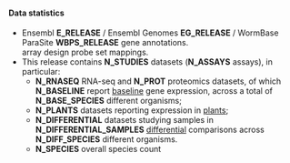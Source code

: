 #### Data statistics

- Ensembl **E_RELEASE** / Ensembl Genomes **EG_RELEASE** / WormBase ParaSite **WBPS_RELEASE** gene annotations.   
  array design probe set mappings.   
- This release contains **N_STUDIES** datasets (**N_ASSAYS** assays), in particular:            
  - **N_RNASEQ** RNA-seq and **N_PROT** proteomics datasets, of which **N_BASELINE** report
    [baseline](https://www.ebi.ac.uk/gxa/baseline/experiments) gene expression, across a total of **N_BASE_SPECIES** different
    organisms;           
  - **N_PLANTS** datasets reporting expression in [plants](https://www.ebi.ac.uk/gxa/plant/experiments);               
  - **N_DIFFERENTIAL** datasets studying samples in **N_DIFFERENTIAL_SAMPLES**
    [differential](https://www.ebi.ac.uk/gxa/experiments?experimentType=Differential) comparisons across **N_DIFF_SPECIES**
    different organisms.
  - **N_SPECIES** overall species count